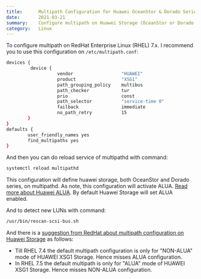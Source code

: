 ```yaml
---
title:      Multipath Configuration for Huawei OceanStor & Dorado Series Storage
date:       2021-03-21
summary:    Configure multipath on Huawei Storage (OceanStor or Dorado Series) on RHEL
category:   Linux
---
```


To configure multipath on RedHat Enterprise Linux (RHEL) 7.x. I recommend you to use this configuration on `/etc/multipath.conf`:

```bash
devices {
         device {
                   vendor                  "HUAWEI"
                   product                 "XSG1"
                   path_grouping_policy    multibus
                   path_checker            tur
                   prio                    const
                   path_selector           "service-time 0"
                   failback                immediate
                   no_path_retry           15
        }
}
defaults {
        user_friendly_names yes
        find_multipaths yes
}
```

And then you can do reload service of multipathd with command:

```bash
systemctl reload multipathd
```

This configuration will define huawei storage, both OceanStor and Dorado series, on multipathd. As note, this configuration will activate ALUA. [Read more about Huawei ALUA](https://support.huawei.com/enterprise/en/doc/EDOC1000162776/3c09c8ef/alua-working-principles). By default Huawei Storage will set ALUA enabled.

And to detect new LUNs with command:

```bash
/usr/bin/rescan-scsi-bus.sh
```

And there is a [suggestion from RedHat about multipath configuration on Huawei Storage](https://access.redhat.com/solutions/3544911) as follows:

* Till RHEL 7.4 the default multipath configuration is only for "NON-ALUA" mode of HUAWEI XSG1 Storage. Hence misses ALUA configuration.
* In RHEL 7.5 the default multipath is only for "ALUA" mode of HUAWEI XSG1 Storage. Hence misses NON-ALUA configuration.
